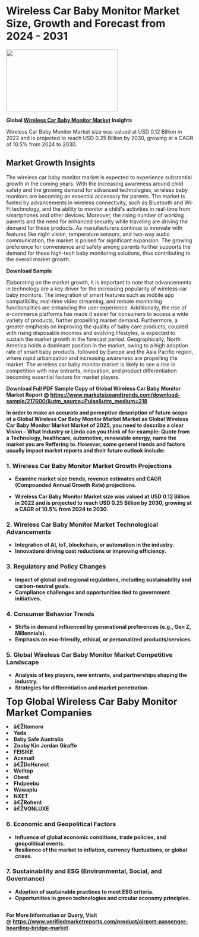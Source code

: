 <H1>Wireless Car Baby Monitor Market Size, Growth and Forecast from 2024 - 2031</H1><img class="aligncenter size-medium wp-image-584254" src="https://thirdeyenews.in/wp-content/uploads/2024/09/Global-Market-Research-300x168.jpeg" alt="" width="300" height="168" /><p><strong>Global&nbsp;<a href="https://www.marketsizeandtrends.com/download-sample/217600/&amp;utm_source=Pulse&amp;utm_medium=218">Wireless Car Baby Monitor Market</a> Insights</strong></p><p>Wireless Car Baby Monitor Market size was valued at USD 0.12 Billion in 2022 and is projected to reach USD 0.25 Billion by 2030, growing at a CAGR of 10.5% from 2024 to 2030.</p><p><h2>Market Growth Insights</h2> <p>The wireless car baby monitor market is expected to experience substantial growth in the coming years. With the increasing awareness around child safety and the growing demand for advanced technologies, wireless baby monitors are becoming an essential accessory for parents. The market is fueled by advancements in wireless connectivity, such as Bluetooth and Wi-Fi technology, and the ability to monitor a child's activities in real-time from smartphones and other devices. Moreover, the rising number of working parents and the need for enhanced security while traveling are driving the demand for these products. As manufacturers continue to innovate with features like night vision, temperature sensors, and two-way audio communication, the market is poised for significant expansion. The growing preference for convenience and safety among parents further supports the demand for these high-tech baby monitoring solutions, thus contributing to the overall market growth.</p> <p><strong>Download Sample</strong></p> <p>Elaborating on the market growth, it is important to note that advancements in technology are a key driver for the increasing popularity of wireless car baby monitors. The integration of smart features such as mobile app compatibility, real-time video streaming, and remote monitoring functionalities are enhancing the user experience. Additionally, the rise of e-commerce platforms has made it easier for consumers to access a wide variety of products, further propelling market demand. Furthermore, a greater emphasis on improving the quality of baby care products, coupled with rising disposable incomes and evolving lifestyles, is expected to sustain the market growth in the forecast period. Geographically, North America holds a dominant position in the market, owing to a high adoption rate of smart baby products, followed by Europe and the Asia Pacific region, where rapid urbanization and increasing awareness are propelling the market. The wireless car baby monitor market is likely to see a rise in competition with new entrants, innovation, and product differentiation becoming essential factors for market players.</p> <p><strong></p><p><span class=""><strong>Download Full PDF Sample Copy of Global Wireless Car Baby Monitor Market Report</strong> @ <a href="https://www.marketsizeandtrends.com/download-sample/217600/&amp;utm_source=Pulse&amp;utm_medium=218" target="_blank">https://www.marketsizeandtrends.com/download-sample/217600/&amp;utm_source=Pulse&amp;utm_medium=218</a></span></p><p>In order to make an accurate and perceptive description of future scope of a Global&nbsp;Wireless Car Baby Monitor Market Market as Global&nbsp;Wireless Car Baby Monitor Market Market of 2025, you need to describe a clear Vision &ndash; What Industry or Linda can you think of for example: Quote from a Technology, healthcare, automotive, renewable energy, name the market you are Reffering to. However, some general trends and factors usually impact market reports and their future outlook include:</p><h3>1.&nbsp;<strong>Wireless Car Baby Monitor Market Growth Projections</strong></h3><ul><li>Examine market size trends, revenue estimates and CAGR (Compounded Annual Growth Rate) projections.</li><li><p>Wireless Car Baby Monitor Market size was valued at USD 0.12 Billion in 2022 and is projected to reach USD 0.25 Billion by 2030, growing at a CAGR of 10.5% from 2024 to 2030.</p></li></ul><h3>2.&nbsp;<strong>Wireless Car Baby Monitor Market Technological Advancements</strong></h3><ul><li>Integration of AI, IoT, blockchain, or automation in the industry.</li><li>Innovations driving cost reductions or improving efficiency.</li></ul><h3>3.&nbsp;<strong>Regulatory and Policy Changes</strong></h3><ul><li>Impact of global and regional regulations, including sustainability and carbon-neutral goals.</li><li>Compliance challenges and opportunities tied to government initiatives.</li></ul><h3>4.&nbsp;<strong>Consumer Behavior Trends</strong></h3><ul><li>Shifts in demand influenced by generational preferences (e.g., Gen Z, Millennials).</li><li>Emphasis on eco-friendly, ethical, or personalized products/services.</li></ul><h3>5.&nbsp;<strong>Global Wireless Car Baby Monitor Market Competitive Landscape</strong></h3><ul><li>Analysis of key players, new entrants, and partnerships shaping the industry.</li><li>Strategies for differentiation and market penetration.</li></ul><p data-pm-slice="1 1 []"><span style="color: inherit; font-family: inherit; font-size: 25px;">Top Global Wireless Car Baby Monitor Market Companies</span></p><div class="" data-test-id=""><p><li>â€ŽItomoro</li><li> Yada</li><li> Baby Safe Australia</li><li> Zooby Kin Jordan Giraffe</li><li> FEISIKE</li><li> Acemall</li><li> â€ŽDoHonest</li><li> Welltop</li><li> Obest</li><li> Fhdpeebu</li><li> Wawaplu</li><li> NXET</li><li> â€ŽRohent</li><li> â€ŽVONLUXE</li></p></div><h3>6.&nbsp;<strong>Economic and Geopolitical Factors</strong></h3><ul><li>Influence of global economic conditions, trade policies, and geopolitical events.</li><li>Resilience of the market to inflation, currency fluctuations, or global crises.</li></ul><h3>7.&nbsp;<strong>Sustainability and ESG (Environmental, Social, and Governance)</strong></h3><ul><li>Adoption of sustainable practices to meet ESG criteria.</li><li>Opportunities in green technologies and circular economy principles.</li></ul><h2><strong style="font-size: 14px;">For More Information or Query, Visit @&nbsp;</strong><a style="background-color: #ffffff; font-size: 14px;" href="https://www.marketsizeandtrends.com/report/wireless-car-baby-monitor-market/" target="_blank">https://www.verifiedmarketreports.com/product/airport-passenger-boarding-bridge-market</a></h2>
